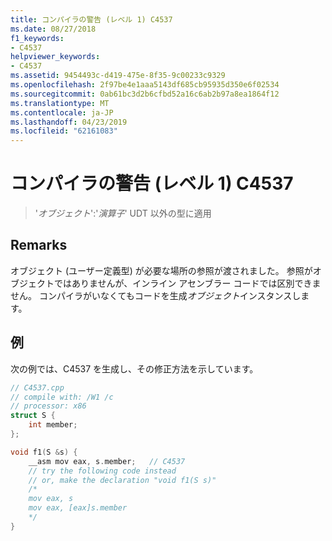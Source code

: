 ```yaml
---
title: コンパイラの警告 (レベル 1) C4537
ms.date: 08/27/2018
f1_keywords:
- C4537
helpviewer_keywords:
- C4537
ms.assetid: 9454493c-d419-475e-8f35-9c00233c9329
ms.openlocfilehash: 2f97be4e1aaa5143df685cb95935d350e6f02534
ms.sourcegitcommit: 0ab61bc3d2b6cfbd52a16c6ab2b97a8ea1864f12
ms.translationtype: MT
ms.contentlocale: ja-JP
ms.lasthandoff: 04/23/2019
ms.locfileid: "62161083"
---
```

# <a name="compiler-warning-level-1-c4537"></a>コンパイラの警告 (レベル 1) C4537

> '*オブジェクト*':'*演算子*' UDT 以外の型に適用

## <a name="remarks"></a>Remarks

オブジェクト (ユーザー定義型) が必要な場所の参照が渡されました。 参照がオブジェクトではありませんが、インライン アセンブラー コードでは区別できません。 コンパイラがいなくてもコードを生成*オブジェクト*インスタンスします。

## <a name="example"></a>例

次の例では、C4537 を生成し、その修正方法を示しています。

```cpp
// C4537.cpp
// compile with: /W1 /c
// processor: x86
struct S {
    int member;
};

void f1(S &s) {
    __asm mov eax, s.member;   // C4537
    // try the following code instead
    // or, make the declaration "void f1(S s)"
    /*
    mov eax, s
    mov eax, [eax]s.member
    */
}
```